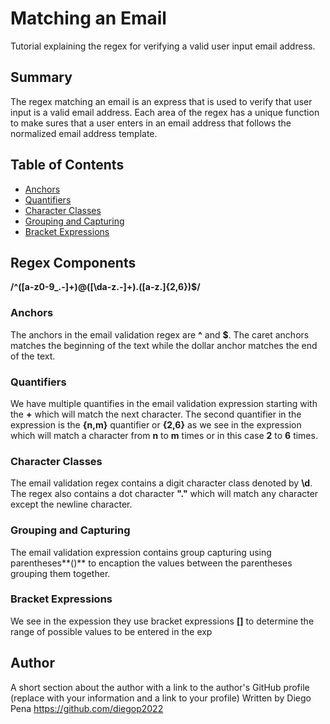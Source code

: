 # Matching an Email

Tutorial explaining the regex for verifying a valid user input email address.

## Summary

The regex matching an email is an express that is used to verify that user input is a valid email address. Each area of the regex has a unique function to make sures that a user enters in an email address that follows the normalized email address template.

## Table of Contents

- [Anchors](#anchors)
- [Quantifiers](#quantifiers)
- [Character Classes](#character-classes)
- [Grouping and Capturing](#grouping-and-capturing)
- [Bracket Expressions](#bracket-expressions)

## Regex Components
**/^([a-z0-9_\.-]+)@([\da-z\.-]+)\.([a-z\.]{2,6})$/**

### Anchors
The anchors in the email validation regex are **^** and **$**. The caret anchors matches the beginning of the text while the dollar anchor matches the end of the text.

### Quantifiers
We have multiple quantifies in the email validation expression starting with the **+** which will match the next character. The second quantifier in the expression is the **{n,m}** quantifier or **{2,6}** as we see in the expression which will match a character from **n** to **m** times or in this case **2** to **6** times.

### Character Classes
The email validation regex contains a digit character class denoted by **\d**. The regex also contains a dot character **"."** which will match any character except the newline character.

### Grouping and Capturing
The email validation expression contains group capturing using parentheses**()** to encaption the values between the parentheses grouping them together.

### Bracket Expressions
We see in the expession they use bracket expressions **[]** to determine the range of possible values to be entered in the exp

## Author

A short section about the author with a link to the author's GitHub profile (replace with your information and a link to your profile)
Written by Diego Pena
https://github.com/diegop2022 
